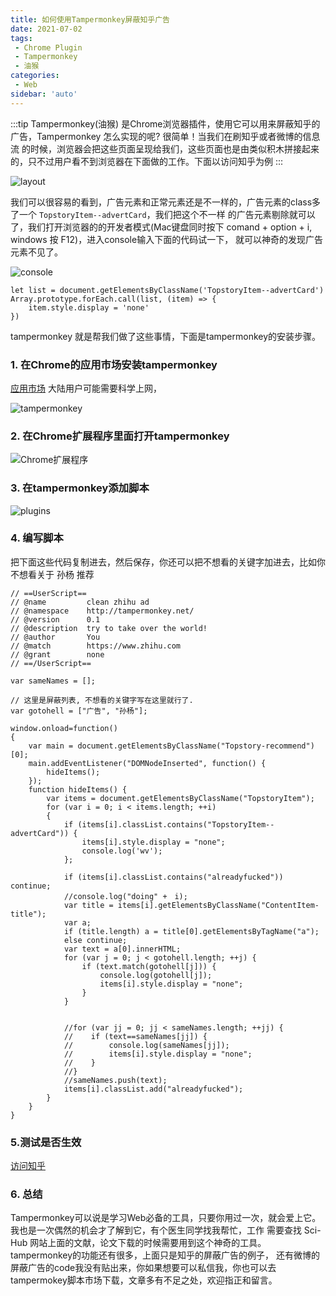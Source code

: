 ```yaml
---
title: 如何使用Tampermonkey屏蔽知乎广告
date: 2021-07-02
tags:
 - Chrome Plugin
 - Tampermonkey
 - 油猴
categories: 
 - Web
sidebar: 'auto'
---
```


:::tip
Tampermonkey(油猴) 是Chrome浏览器插件，使用它可以用来屏蔽知乎的广告，Tampermonkey 怎么实现的呢? 很简单！当我们在刷知乎或者微博的信息流
的时候，浏览器会把这些页面呈现给我们，这些页面也是由类似积木拼接起来的，只不过用户看不到浏览器在下面做的工作。下面以访问知乎为例
:::

<!-- more -->

![layout](/tampermonkey/layout.png)

我们可以很容易的看到，广告元素和正常元素还是不一样的，广告元素的class多了一个 `TopstoryItem--advertCard`，我们把这个不一样
的广告元素剔除就可以了，我们打开浏览器的的开发者模式(Mac键盘同时按下 comand + option + i, windows 按 F12)，进入console输入下面的代码试一下，
就可以神奇的发现广告元素不见了。

![console](/tampermonkey/console.png)

```
let list = document.getElementsByClassName('TopstoryItem--advertCard')
Array.prototype.forEach.call(list, (item) => {
    item.style.display = 'none'
})
```

tampermonkey 就是帮我们做了这些事情，下面是tampermonkey的安装步骤。

### 1. 在Chrome的应用市场安装tampermonkey 

[应用市场](https://chrome.google.com/webstore/detail/tampermonkey/dhdgffkkebhmkfjojejmpbldmpobfkfo?hl=zh-CN) 大陆用户可能需要科学上网，

![tampermonkey](/tampermonkey/tampermonkey.png)

### 2. 在Chrome扩展程序里面打开tampermonkey

![Chrome扩展程序](/tampermonkey/program.png)

### 3. 在tampermonkey添加脚本

![plugins](/tampermonkey/plugins.png)

### 4. 编写脚本

把下面这些代码复制进去，然后保存，你还可以把不想看的关键字加进去，比如你不想看关于 孙杨 推荐

```
// ==UserScript==
// @name         clean zhihu ad
// @namespace    http://tampermonkey.net/
// @version      0.1
// @description  try to take over the world!
// @author       You
// @match        https://www.zhihu.com
// @grant        none
// ==/UserScript==

var sameNames = [];

// 这里是屏蔽列表, 不想看的关键字写在这里就行了.
var gotohell = ["广告", "孙杨"];

window.onload=function()
{
    var main = document.getElementsByClassName("Topstory-recommend")[0];
    main.addEventListener("DOMNodeInserted", function() {
        hideItems();
    });
    function hideItems() {
        var items = document.getElementsByClassName("TopstoryItem");
        for (var i = 0; i < items.length; ++i)
        {
            if (items[i].classList.contains("TopstoryItem--advertCard")) {
                items[i].style.display = "none";
                console.log('wv');
            };

            if (items[i].classList.contains("alreadyfucked")) continue;
            //console.log("doing" +　i);
            var title = items[i].getElementsByClassName("ContentItem-title");
            var a;
            if (title.length) a = title[0].getElementsByTagName("a");
            else continue;
            var text = a[0].innerHTML;
            for (var j = 0; j < gotohell.length; ++j) {
                if (text.match(gotohell[j])) {
                    console.log(gotohell[j]);
                    items[i].style.display = "none";
                }
            }


            //for (var jj = 0; jj < sameNames.length; ++jj) {
            //    if (text==sameNames[jj]) {
            //        console.log(sameNames[jj]);
            //        items[i].style.display = "none";
            //    }
            //}
            //sameNames.push(text);
            items[i].classList.add("alreadyfucked");
        }
    }
}
```

### 5.测试是否生效

[访问知乎](https://www.zhihu.com/)

### 6. 总结

Tampermonkey可以说是学习Web必备的工具，只要你用过一次，就会爱上它。我也是一次偶然的机会才了解到它，有个医生同学找我帮忙，工作
需要查找 Sci-Hub 网站上面的文献，论文下载的时候需要用到这个神奇的工具。tampermonkey的功能还有很多，上面只是知乎的屏蔽广告的例子，
还有微博的屏蔽广告的code我没有贴出来，你如果想要可以私信我，你也可以去tampermokey脚本市场下载，文章多有不足之处，欢迎指正和留言。












